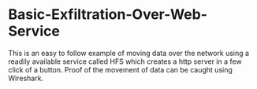 # Basic-Exfiltration-Over-Web-Service
This is an easy to follow example of moving data over the network using a readily available service called HFS which creates 
a http server in a few click of a button. Proof of the movement of data can be caught using Wireshark.
